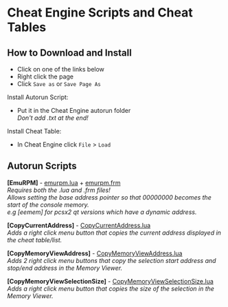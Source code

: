 # Cheat Engine Scripts and Cheat Tables


## How to Download and Install
- Click on one of the links below
- Right click the page
- Click `Save as` or `Save Page As`

Install Autorun Script:
- Put it in the Cheat Engine autorun folder<br>
  *Don't add .txt at the end!*

Install Cheat Table:
- In Cheat Engine click `File` > `Load`

## Autorun Scripts
**[EmuRPM]** - [emurpm.lua](https://raw.githubusercontent.com/Linkz64/Cheat-Engine-Scripts/refs/heads/main/Emulator/EmuRPM/emurpm.lua) + [emurpm.frm](https://raw.githubusercontent.com/Linkz64/Cheat-Engine-Scripts/refs/heads/main/Emulator/EmuRPM/emurpm.frm)<br>
*Requires both the .lua and .frm files!<br>
Allows setting the base address pointer so that 00000000 becomes the start of the console memory.<br>
e.g [eemem] for pcsx2 qt versions which have a dynamic address.*

**[CopyCurrentAddress]** - [CopyCurrentAddress.lua](https://raw.githubusercontent.com/Linkz64/Cheat-Engine-Scripts/refs/heads/main/General/CopyCurrentAddress.lua)<br>
*Adds a right click menu button that copies the current address displayed in the cheat table/list.*

**[CopyMemoryViewAddress]** - [CopyMemoryViewAddress.lua](https://raw.githubusercontent.com/Linkz64/Cheat-Engine-Scripts/refs/heads/main/General/CopyMemoryViewAddress.lua)<br>
*Adds 2 right click menu buttons that copy the selection start address and stop/end address in the Memory Viewer.*

**[CopyMemoryViewSelectionSize]** - [CopyMemoryViewSelectionSize.lua](https://raw.githubusercontent.com/Linkz64/Cheat-Engine-Scripts/refs/heads/main/General/CopyMemoryViewSelectionSize.lua)<br>
*Adds a right click menu button that copies the size of the selection in the Memory Viewer.*
